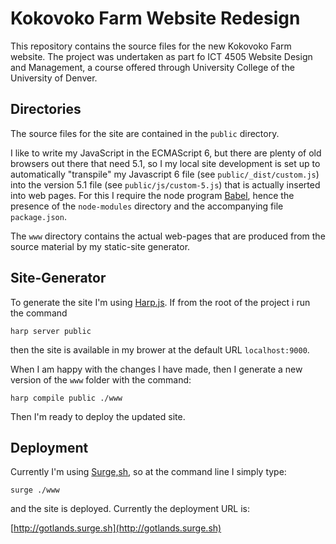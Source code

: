 # Kokovoko Farm Website Redesign

This repository contains the source files for the new Kokovoko Farm website.
The project was undertaken as part fo ICT 4505 Website Design and Management, a
course offered through University College of the University of Denver.

## Directories

The source files for the site are contained in the `public` directory.

I like to write my JavaScript in the ECMAScript 6, but there are plenty of 
old browsers out there that need 5.1, so I my local site development is set up
to automatically "transpile" my Javascript 6 file (see `public/_dist/custom.js`)
into the version 5.1 file (see `public/js/custom-5.js`) that is actually inserted
into web pages.  For this I require the node program [Babel](https://babeljs.io/),
hence the presence of the `node-modules` directory and the accompanying file
`package.json`.

The `www` directory contains the actual web-pages that are produced from
the source material by my static-site generator.

## Site-Generator

To generate the site I'm using [Harp.js](https://harpjs.com/).  If from the root
of the project i run the command

```
harp server public
```

then the site is available in my brower at the default URL `localhost:9000`.

When I am happy with the changes I have made, then I generate a new version
of the `www` folder with the command:

```
harp compile public ./www
```

Then I'm ready to deploy the updated site.

## Deployment

Currently I'm using 
[Surge,sh](https://surge.sh/), so at the command line I simply type:

```
surge ./www
```

and the site is deployed.  Currently the deployment URL is:

[http://gotlands.surge.sh](http://gotlands.surge.sh)